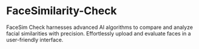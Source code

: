 # FaceSimilarity-Check
FaceSim Check harnesses advanced AI algorithms to compare and analyze facial similarities with precision. Effortlessly upload and evaluate faces in a user-friendly interface.
